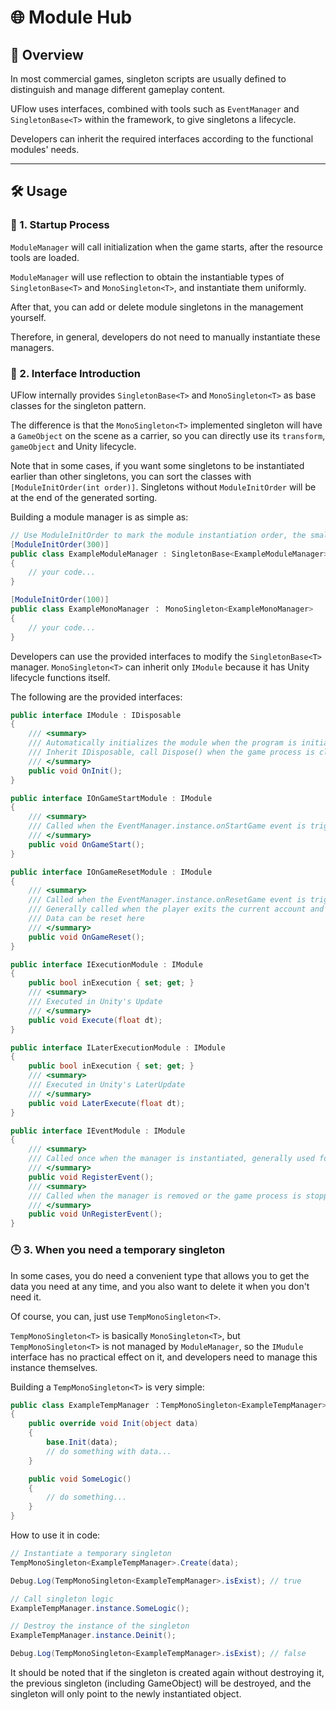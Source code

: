 # 🌐 Module Hub

## 📖 Overview

In most commercial games, singleton scripts are usually defined to distinguish and manage different gameplay content.

UFlow uses interfaces, combined with tools such as `EventManager` and `SingletonBase<T>` within the framework, to give singletons a lifecycle.

Developers can inherit the required interfaces according to the functional modules' needs.

---

## 🛠️ Usage

### 🚀 1. **Startup Process**

`ModuleManager` will call initialization when the game starts, after the resource tools are loaded.

`ModuleManager` will use reflection to obtain the instantiable types of `SingletonBase<T>` and `MonoSingleton<T>`, and instantiate them uniformly.

After that, you can add or delete module singletons in the management yourself.

Therefore, in general, developers do not need to manually instantiate these managers.

### 📜 2. **Interface Introduction**

UFlow internally provides `SingletonBase<T>` and `MonoSingleton<T>` as base classes for the singleton pattern.

The difference is that the `MonoSingleton<T>` implemented singleton will have a `GameObject` on the scene as a carrier, so you can directly use its `transform`, `gameObject` and Unity lifecycle.

Note that in some cases, if you want some singletons to be instantiated earlier than other singletons, you can sort the classes with `[ModuleInitOrder(int order)]`. Singletons without `ModuleInitOrder` will be at the end of the generated sorting.

Building a module manager is as simple as:

```csharp
// Use ModuleInitOrder to mark the module instantiation order, the smaller the number, the earlier the instantiation
[ModuleInitOrder(300)]
public class ExampleModuleManager : SingletonBase<ExampleModuleManager>
{
    // your code...
}

[ModuleInitOrder(100)]
public class ExampleMonoManager ： MonoSingleton<ExampleMonoManager>
{
    // your code...
}
```

Developers can use the provided interfaces to modify the `SingletonBase<T>` manager. `MonoSingleton<T>` can inherit only `IModule` because it has Unity lifecycle functions itself.

The following are the provided interfaces:

```csharp
public interface IModule : IDisposable
{
    /// <summary>
    /// Automatically initializes the module when the program is initialized
    /// Inherit IDisposable, call Dispose() when the game process is closed or manually removed by the module manager
    /// </summary>
    public void OnInit();
}

public interface IOnGameStartModule : IModule
{
    /// <summary>
    /// Called when the EventManager.instance.onStartGame event is triggered
    /// </summary>
    public void OnGameStart();
}

public interface IOnGameResetModule : IModule
{
    /// <summary>
    /// Called when the EventManager.instance.onResetGame event is triggered
    /// Generally called when the player exits the current account and returns to the login screen
    /// Data can be reset here
    /// </summary>
    public void OnGameReset();
}

public interface IExecutionModule : IModule
{
    public bool inExecution { set; get; }
    /// <summary>
    /// Executed in Unity's Update
    /// </summary>
    public void Execute(float dt);
}

public interface ILaterExecutionModule : IModule
{
    public bool inExecution { set; get; }
    /// <summary>
    /// Executed in Unity's LaterUpdate
    /// </summary>
    public void LaterExecute(float dt);
}

public interface IEventModule : IModule
{
    /// <summary>
    /// Called once when the manager is instantiated, generally used for event registration
    /// </summary>
    public void RegisterEvent();
    /// <summary>
    /// Called when the manager is removed or the game process is stopped, generally used for event unregistration
    /// </summary>
    public void UnRegisterEvent();
}
```

### 🕒 3. **When you need a temporary singleton**

In some cases, you do need a convenient type that allows you to get the data you need at any time, and you also want to delete it when you don't need it.

Of course, you can, just use `TempMonoSingleton<T>`.

`TempMonoSingleton<T>` is basically `MonoSingleton<T>`, but `TempMonoSingleton<T>` is not managed by `ModuleManager`, so the `IMudule` interface has no practical effect on it, and developers need to manage this instance themselves.

Building a `TempMonoSingleton<T>` is very simple:

```csharp
public class ExampleTempManager ：TempMonoSingleton<ExampleTempManager>
{
    public override void Init(object data)
    {
        base.Init(data);
        // do something with data...
    }

    public void SomeLogic()
    {
        // do something...
    }
}
```

How to use it in code:

```csharp
// Instantiate a temporary singleton
TempMonoSingleton<ExampleTempManager>.Create(data);

Debug.Log(TempMonoSingleton<ExampleTempManager>.isExist); // true

// Call singleton logic
ExampleTempManager.instance.SomeLogic();

// Destroy the instance of the singleton
ExampleTempManager.instance.Deinit();

Debug.Log(TempMonoSingleton<ExampleTempManager>.isExist); // false
```

It should be noted that if the singleton is created again without destroying it, the previous singleton (including GameObject) will be destroyed, and the singleton will only point to the newly instantiated object.
